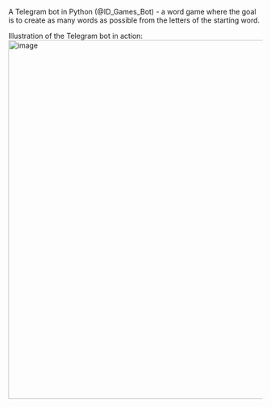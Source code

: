 A Telegram bot in Python (@ID_Games_Bot) - a word game where the goal is to create as many words as possible from the letters of the starting word.

Illustration of the Telegram bot in action:
<img width="711" alt="image" src="https://user-images.githubusercontent.com/66765850/206897541-ebf2d8fa-491c-479d-bca5-7bb200c004de.png">
